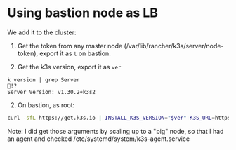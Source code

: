 # Using bastion node as LB

We add it to the cluster:

1. Get the token from any master node (/var/lib/rancher/k3s/server/node-token), export it as `t` on bastion.

2. Get the k3s version, export it as `ver`

```
k version | grep Server                                                                                                      !?
Server Version: v1.30.2+k3s2
```

2. On bastion, as root:

```bash
curl -sfL https://get.k3s.io | INSTALL_K3S_VERSION="$ver" K3S_URL=https://10.0.0.4:6443 K3S_TOKEN="$t" INSTALL_K3S_EXEC="agent --node-name=bastion --kubelet-arg=cloud-provider=external --node-ip=10.0.0.2 --node-external-ip=95.217.1.185 --flannel-iface=enp7s0" sh -
```

Note: I did get those arguments by scaling up to a "big" node, so that I had an agent and checked /etc/systemd/system/k3s-agent.service



